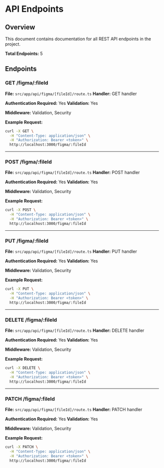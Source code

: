 # API Endpoints

## Overview

This document contains documentation for all REST API endpoints in the project.

**Total Endpoints:** 5

## Endpoints


### GET /figma/:fileId

**File:** `src/app/api/figma/[fileId]/route.ts`
**Handler:** GET handler



**Authentication Required:** Yes
**Validation:** Yes

**Middleware:** Validation, Security


**Example Request:**
```bash
curl -X GET \
  -H "Content-Type: application/json" \
  -H "Authorization: Bearer <token>" \
  http://localhost:3000/figma/:fileId
```

---

### POST /figma/:fileId

**File:** `src/app/api/figma/[fileId]/route.ts`
**Handler:** POST handler



**Authentication Required:** Yes
**Validation:** Yes

**Middleware:** Validation, Security


**Example Request:**
```bash
curl -X POST \
  -H "Content-Type: application/json" \
  -H "Authorization: Bearer <token>" \
  http://localhost:3000/figma/:fileId
```

---

### PUT /figma/:fileId

**File:** `src/app/api/figma/[fileId]/route.ts`
**Handler:** PUT handler



**Authentication Required:** Yes
**Validation:** Yes

**Middleware:** Validation, Security


**Example Request:**
```bash
curl -X PUT \
  -H "Content-Type: application/json" \
  -H "Authorization: Bearer <token>" \
  http://localhost:3000/figma/:fileId
```

---

### DELETE /figma/:fileId

**File:** `src/app/api/figma/[fileId]/route.ts`
**Handler:** DELETE handler



**Authentication Required:** Yes
**Validation:** Yes

**Middleware:** Validation, Security


**Example Request:**
```bash
curl -X DELETE \
  -H "Content-Type: application/json" \
  -H "Authorization: Bearer <token>" \
  http://localhost:3000/figma/:fileId
```

---

### PATCH /figma/:fileId

**File:** `src/app/api/figma/[fileId]/route.ts`
**Handler:** PATCH handler



**Authentication Required:** Yes
**Validation:** Yes

**Middleware:** Validation, Security


**Example Request:**
```bash
curl -X PATCH \
  -H "Content-Type: application/json" \
  -H "Authorization: Bearer <token>" \
  http://localhost:3000/figma/:fileId
```

